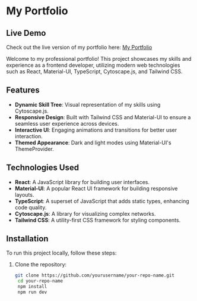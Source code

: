# My Portfolio
## Live Demo

Check out the live version of my portfolio here: [My Portfolio](https://phyowaiaung.netlify.app/)


Welcome to my professional portfolio! This project showcases my skills and experience as a frontend developer, utilizing modern web technologies such as React, Material-UI, TypeScript, Cytoscape.js, and Tailwind CSS.

## Features

- **Dynamic Skill Tree**: Visual representation of my skills using Cytoscape.js.
- **Responsive Design**: Built with Tailwind CSS and Material-UI to ensure a seamless user experience across devices.
- **Interactive UI**: Engaging animations and transitions for better user interaction.
- **Themed Appearance**: Dark and light modes using Material-UI's ThemeProvider.

## Technologies Used

- **React**: A JavaScript library for building user interfaces.
- **Material-UI**: A popular React UI framework for building responsive layouts.
- **TypeScript**: A superset of JavaScript that adds static types, enhancing code quality.
- **Cytoscape.js**: A library for visualizing complex networks.
- **Tailwind CSS**: A utility-first CSS framework for styling components.

## Installation

To run this project locally, follow these steps:

1. Clone the repository:
   ```bash
   git clone https://github.com/yourusername/your-repo-name.git
    cd your-repo-name
    npm install
    npm run dev

